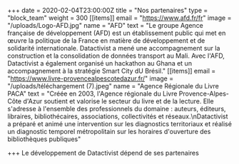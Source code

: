 +++
date = 2020-02-04T23:00:00Z
title = "Nos partenaires"
type = "block_team"
weight = 300
[[items]]
email = "https://www.afd.fr/fr"
image = "/uploads/Logo-AFD.jpg"
name = "AFD"
text = "Le groupe Agence française de développement (AFD) est un établissement public qui met en œuvre la politique de la France en matière de développement et de solidarité internationale. Datactivist a mené une accompagnement sur la construction et la consolidation de données transport au Mali. Avec l'AFD, Datactivist a également organisé un hackathon au Ghana et un accompagnement à la stratégie Smart City dU Brésil."
[[items]]
email = "https://www.livre-provencealpescotedazur.fr/"
image = "/uploads/téléchargement (7).jpeg"
name = "Agence Régionale du Livre PACA"
text = "Créée en 2003, l'Agence régionale du Livre Provence-Alpes-Côte d'Azur soutient et valorise le secteur du livre et de la lecture. Elle s'adresse à l'ensemble des professionnels du domaine : auteurs, éditeurs, libraires, bibliothécaires, associations, collectivités et réseaux.\nDatactivist a préparé et  animé une intervention sur les diagnostics territoriaux et réalisé un diagnostic temporel métropolitain sur les horaires d'ouverture des bibliothèques publiques"

+++
Le développement de Datactivist dépend de ses partenaires